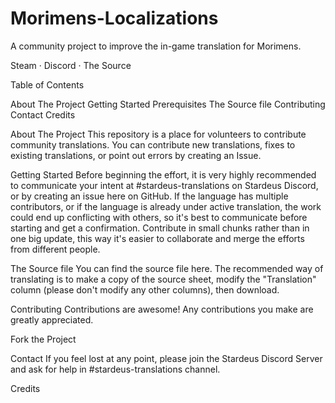 # Morimens-Localizations
A community project to improve the in-game translation for Morimens.

Steam · Discord · The Source

Table of Contents

About The Project
Getting Started
Prerequisites
The Source file
Contributing
Contact
Credits

About The Project
This repository is a place for volunteers to contribute community translations.
You can contribute new translations, fixes to existing translations, or point out errors by creating an Issue.

Getting Started
Before beginning the effort, it is very highly recommended to communicate your intent at #stardeus-translations on Stardeus Discord, or by creating an issue here on GitHub. If the language has multiple contributors, or if the language is already under active translation, the work could end up conflicting with others, so it's best to communicate before starting and get a confirmation.
Contribute in small chunks rather than in one big update, this way it's easier to collaborate and merge the efforts from different people.

The Source file
You can find the source file here.
The recommended way of translating is to make a copy of the source sheet, modify the "Translation" column (please don't modify any other columns), then download.

Contributing
Contributions are awesome! Any contributions you make are greatly appreciated.

Fork the Project

Contact
If you feel lost at any point, please join the Stardeus Discord Server and ask for help in #stardeus-translations channel.

Credits
